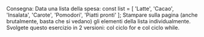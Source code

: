 Consegna:
Data una lista della spesa:
const list = [
'Latte',
'Cacao',
'Insalata',
'Carote',
'Pomodori',
'Piatti pronti'
];
Stampare sulla pagina (anche brutalmente, basta che si vedano) gli elementi della lista individualmente.
Svolgete questo esercizio in 2 versioni: col ciclo for e col ciclo while.
